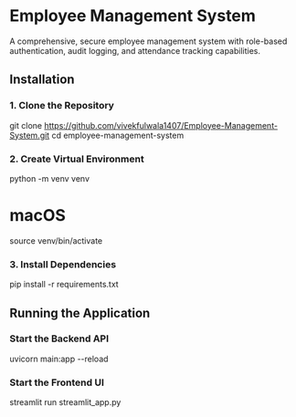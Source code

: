 # Employee Management System

A comprehensive, secure employee management system with role-based authentication, audit logging, and attendance tracking capabilities.

## Installation

### 1. Clone the Repository

git clone https://github.com/vivekfulwala1407/Employee-Management-System.git
cd employee-management-system


### 2. Create Virtual Environment

python -m venv venv

# macOS
source venv/bin/activate


### 3. Install Dependencies

pip install -r requirements.txt



## Running the Application

### Start the Backend API

uvicorn main:app --reload


### Start the Frontend UI

streamlit run streamlit_app.py
